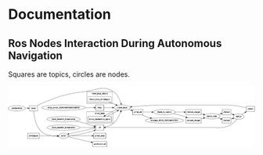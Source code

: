 # Documentation

## Ros Nodes Interaction During Autonomous Navigation

Squares are topics, circles are nodes.

![rqtgraph]

[rqtgraph]: ./rqt_graph_autonomous_navigation.png "RQT Graph"
